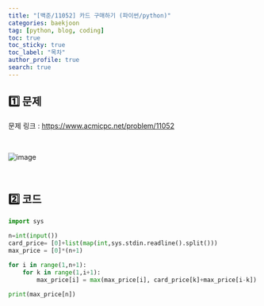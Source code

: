 ```yaml
---
title: "[백준/11052] 카드 구매하기 (파이썬/python)"
categories: baekjoon
tag: [python, blog, coding]
toc: true
toc_sticky: true
toc_label: "목차"
author_profile: true
search: true
---
```


## 1️⃣ 문제

문제 링크 : <a href="https://www.acmicpc.net/problem/11052" target="_blank">https://www.acmicpc.net/problem/11052</a>

<br/>

![image](https://user-images.githubusercontent.com/52556486/180927254-426f61bf-a045-46fd-b29d-7fead26b649f.png)

<br/>

## 2️⃣ 코드

```python
import sys

n=int(input())
card_price= [0]+list(map(int,sys.stdin.readline().split()))
max_price = [0]*(n+1)

for i in range(1,n+1):
    for k in range(1,i+1):
        max_price[i] = max(max_price[i], card_price[k]+max_price[i-k])

print(max_price[n])
```